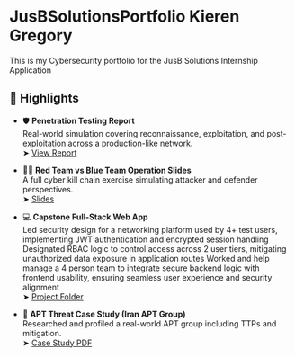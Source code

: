 # JusBSolutionsPortfolio Kieren Gregory
This is my Cybersecurity portfolio for the JusB Solutions Internship Application


## 🔐 Highlights

- 🛡️ **Penetration Testing Report**  
  Real-world simulation covering reconnaissance, exploitation, and post-exploitation across a production-like network.  
  ➤ [View Report](./reports/pentest_report.pdf)

- 🔴🔵 **Red Team vs Blue Team Operation Slides**  
  A full cyber kill chain exercise simulating attacker and defender perspectives.  
  ➤ [Slides](./reports/red_blue_team_slides.pdf)

- 💻 **Capstone Full-Stack Web App**  
Led security design for a networking platform used by 4+ test users, implementing JWT authentication and encrypted 
session handling Designated RBAC logic to control access across 2 user tiers, mitigating unauthorized data exposure in application routes
Worked and help manage a 4 person team to integrate secure backend logic with frontend usability, ensuring seamless user experience and 
security alignment  
  ➤ [Project Folder](./projects/capstone-web-app/README.md)

- 🧠 **APT Threat Case Study (Iran APT Group)**  
  Researched and profiled a real-world APT group including TTPs and mitigation.  
  ➤ [Case Study PDF](./reports/apt_case_study.pdf)
